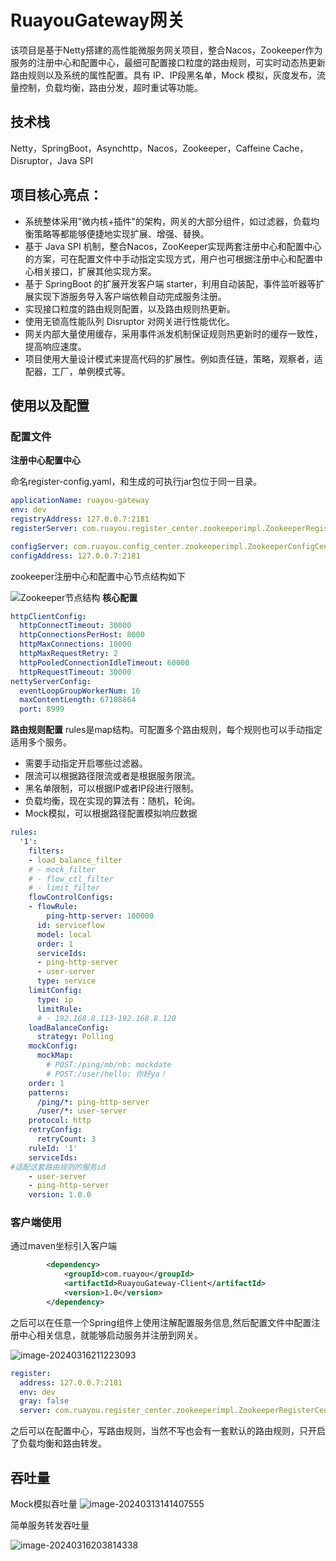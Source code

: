 # RuayouGateway网关

该项目是基于Netty搭建的高性能微服务网关项目，整合Nacos，Zookeeper作为服务的注册中心和配置中心，最细可配置接口粒度的路由规则，可实时动态热更新路由规则以及系统的属性配置。具有 IP、IP段黑名单，Mock 模拟，灰度发布，流量控制，负载均衡，路由分发，超时重试等功能。

## 技术栈

Netty，SpringBoot，Asynchttp，Nacos，Zookeeper，Caffeine Cache，Disruptor，Java SPI

## 项目核心亮点：

- 系统整体采用"微内核+插件"的架构，网关的大部分组件，如过滤器，负载均衡策略等都能够便捷地实现扩展、增强、替换。
- 基于 Java SPI 机制，整合Nacos，ZooKeeper实现两套注册中心和配置中心的方案，可在配置文件中手动指定实现方式，用户也可根据注册中心和配置中心相关接口，扩展其他实现方案。
- 基于 SpringBoot 的扩展开发客户端 starter，利用自动装配，事件监听器等扩展实现下游服务导入客户端依赖自动完成服务注册。
- 实现接口粒度的路由规则配置，以及路由规则热更新。
- 使用无锁高性能队列 Disruptor 对网关进行性能优化。
- 网关内部大量使用缓存，采用事件派发机制保证规则热更新时的缓存一致性，提高响应速度。
- 项目使用大量设计模式来提高代码的扩展性。例如责任链，策略，观察者，适配器，工厂，单例模式等。



## 使用以及配置

### 配置文件
**注册中心配置中心**

命名register-config.yaml，和生成的可执行jar包位于同一目录。
````yaml
applicationName: ruayou-gateway
env: dev
registryAddress: 127.0.0.7:2181
registerServer: com.ruayou.register_center.zookeeperimpl.ZookeeperRegisterCenter

configServer: com.ruayou.config_center.zookeeperimpl.ZookeeperConfigCenter
configAddress: 127.0.0.7:2181
````
zookeeper注册中心和配置中心节点结构如下

![Zookeeper节点结构](https://cdn.jsdelivr.net/gh/YuanErya/pictures@main/img/202405271146033.png)
**核心配置**

````yaml
httpClientConfig:
  httpConnectTimeout: 30000
  httpConnectionsPerHost: 8000
  httpMaxConnections: 10000
  httpMaxRequestRetry: 2
  httpPooledConnectionIdleTimeout: 60000
  httpRequestTimeout: 30000
nettyServerConfig:
  eventLoopGroupWorkerNum: 16
  maxContentLength: 67108864
  port: 8999
````

**路由规则配置**
rules是map结构。可配置多个路由规则，每个规则也可以手动指定适用多个服务。

- 需要手动指定开启哪些过滤器。
- 限流可以根据路径限流或者是根据服务限流。
- 黑名单限制，可以根据IP或者IP段进行限制。
- 负载均衡，现在实现的算法有：随机，轮询。
- Mock模拟，可以根据路径配置模拟响应数据

````yaml
rules:
  '1':
    filters:
    - load_balance_filter
    # - mock_filter
    # - flow_ctl_filter
    # - limit_filter
    flowControlConfigs:
    - flowRule:
        ping-http-server: 100000
      id: serviceflow
      model: local
      order: 1
      serviceIds:
      - ping-http-server
      - user-server
      type: service
    limitConfig:
      type: ip
      limitRule:
      # - 192.168.8.113-192.168.8.120
    loadBalanceConfig:
      strategy: Polling
    mockConfig:
      mockMap:
        # POST:/ping/mb/nb: mockdate
        # POST:/user/hello: 你好ya！
    order: 1
    patterns:
      /ping/*: ping-http-server
      /user/*: user-server
    protocol: http
    retryConfig:
      retryCount: 3
    ruleId: '1'
    serviceIds:
#适配这套路由规则的服务id
    - user-server
    - ping-http-server
    version: 1.0.0
````



### 客户端使用

通过maven坐标引入客户端
````xml
        <dependency>
            <groupId>com.ruayou</groupId>
            <artifactId>RuayouGateway-Client</artifactId>
            <version>1.0</version>
        </dependency>
````

之后可以在任意一个Spring组件上使用注解配置服务信息,然后配置文件中配置注册中心相关信息，就能够启动服务并注册到网关。

![image-20240316211223093](https://cdn.jsdelivr.net/gh/YuanErya/pictures@main/img/202403162112137.png)

````yaml
register:
  address: 127.0.0.7:2181
  env: dev
  gray: false
  server: com.ruayou.register_center.zookeeperimpl.ZookeeperRegisterCenter
````

之后可以在配置中心，写路由规则，当然不写也会有一套默认的路由规则，只开启了负载均衡和路由转发。



## 吞吐量

Mock模拟吞吐量
![image-20240313141407555](https://cdn.jsdelivr.net/gh/YuanErya/pictures@main/img/202403131414604.png)

简单服务转发吞吐量

![image-20240316203814338](https://cdn.jsdelivr.net/gh/YuanErya/pictures@main/img/202403162038482.png)
